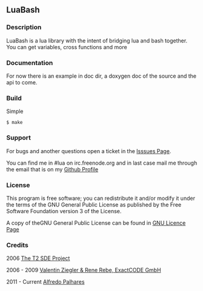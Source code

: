 LuaBash
-------

### Description

LuaBash is a lua library with the intent of bridging lua and bash together.
You can get variables, cross functions and more

### Documentation

For now there is an example in doc dir, a doxygen doc of the source and the api to come.

### Build

Simple

    $ make

### Support

For bugs and another questions open a ticket in the [Isssues Page](https://github.com/masterkorp/LuaBash/issues).

You can find me in #lua on irc.freenode.org and in last case mail me through the email that is on my [Github Profile](https://github.com/masterkorp)

### License

This program is free software; you can redistribute it and/or modify it under the terms of 
the GNU General Public License as published by the Free Software Foundation version 3 of the License. 

A copy of theGNU General Public License can be found in [GNU Licence Page](http://www.gnu.org/licenses/gpl.html)

### Credits

2006 [The T2 SDE Project](http://t2-project.org/)

2006 - 2009 [Valentin Ziegler & Rene Rebe, ExactCODE GmbH](http://exactcode.com/)

2011 - Current [Alfredo Palhares](https://github.com/masterkorp)
